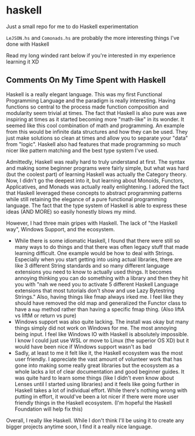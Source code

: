 # haskell
Just a small repo for me to do Haskell experimentation

`LeJSON.hs` and `Comonads.hs` are probably the more interesting things I've done with Haskell

Read my long winded rant below if you're interested in my experience learning it XD

## Comments On My Time Spent with Haskell
Haskell is a really elegant language. This was my first Functional Programming
Language and the paradigm is really interesting. Having functions so central
to the process made function composition and modularity seem trivial at times.
The fact that Haskell is also pure was awe inspiring at times as it started
becoming more "math-like" in its wonder. It seemed like this cool combination
of math and programming. An example from this would be infinite data structures
and how they can be used. They just make solutions so clean at times and
allow you to separate your "data" from "logic". Haskell also had features that
made programming so much nicer like pattern matching and the best type system
I've used.

Admittedly, Haskell was really hard to truly understand at first. The syntax
and making some beginner programs were fairly simple, but what was hard (but the
coolest part) of learning Haskell was actually the Category theory. Now,
I didn't go the deepest into it, but learning about Monoids, Functors, Applicatives,
and Monads was actually really enlightening. I adored the fact that Haskell
leveraged these concepts to abstract programming patterns while still retaining
the elegance of a pure functional programming language. The fact that the type
system of Haskell is able to express these ideas (AND MORE) so easily
honestly blows my mind.

However, I had three main gripes with Haskell. The lack of "the Haskell way", Windows Support,
and the ecosystem.
- While there is some idiomatic Haskell, I found that there were
    still so many ways to do things and that there was often legacy stuff that made learning
    difficult. One example would be how to deal with Strings. Especially when you
    start getting into using actual libraries, there are like 3 different String
    standards and so many different language extensions you need to know to actually
    used things. It becomes annoying thinking you can do something with a library
    and then they hit you with "nah we need you to activate 5 different Haskell
    Language extensions that most tutorials don't show and use Lazy Bytestring
    Strings." Also, having things like fmap always irked me. I feel like
    they should have removed the old map and generalized the Functor class to have
    a `map` method rather than having a specific fmap thing. (Also liftA vs liftM or return vs pure)
- Windows support was also quite lacking. The install was okay but many things simply did
    not work on Windows for me. The most annoying being input. I feel like Windows IO with
    Haskell is absolutely impossible. I know I could just use WSL or move to Linux (the superior OS XD)
    but it would have been nice if Windows support wasn't as bad
- Sadly, at least to me it felt like it, the Haskell ecosystem was the most user friendly. I appreciate
    the vast amount of volunteer work that has gone into making some really great libraries but the
    ecosystem as a whole lacks a lot of clear documentation and good beginner guides. It was quite hard
    to learn some things (like I didn't even know about Lenses until I started using libraries) and
    it feels like going further in Haskell takes a lot of individual effort. While there's nothing wrong
    with putting in effort, it would've been a lot nicer if there were more user friendly things in the
    Haskell ecosystem. (I'm hopeful the Haskell Foundation will help fix this)

Overall, I really like Haskell. While I don't think I'll be using it to create any bigger projects
anytime soon, I find it a really nice language.

